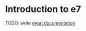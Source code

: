 # Introduction to e7

TODO: write [great documentation](http://jacobian.org/writing/what-to-write/)
